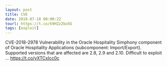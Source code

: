 ```yaml
---
layout: post
title: CVE
date: 2018-07-18 00:00:22
tourl: https://t.co/k9HZz2bu5G
tags: [exploit]
---
```

CVE-2018-2978 Vulnerability in the Oracle Hospitality Simphony component of Oracle Hospitality Applications (subcomponent: Import/Export). Supported versions that are affected are 2.8, 2.9 and 2.10. Difficult to exploit ... https://t.co/yXTCxIcc0c